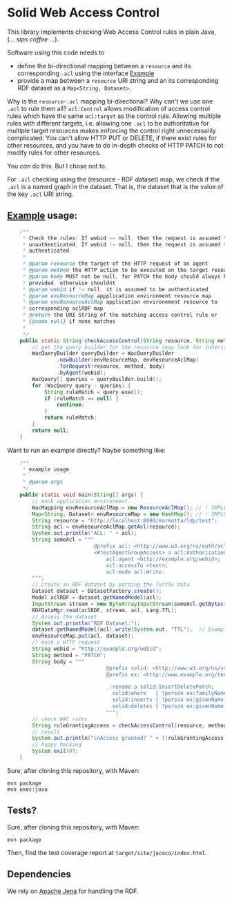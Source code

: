 # Solid Web Access Control

This library implements checking Web Access Control rules in plain Java, (... _sips coffee_ ...).

Software using this code needs to

- define the bi-directional mapping between a `resource` and its corresponding `.acl` using the interface [Example](src/main/java/edu/kit/aifb/solid/wac/WacMapping.java)
- provide a map between a `resource` URI string and an its corresponding RDF dataset as a `Map<String, Dataset>`.

Why is the `resource`-`.acl` mapping bi-directional? Why can't we use one `.acl` to rule them all?
`acl:Control` allows modification of access control rules which have the same `acl:target` as the control rule.
Allowing multiple rules with different targets, i.e. allowing one `.acl` to be authoritative for multiple target resources makes enforcing the control right unnecessarily complicated: You can't allow HTTP PUT or DELETE, if there exist rules for other resources, and you have to do in-depth checks of HTTP PATCH to not modify rules for other resources.

You _can_ do this. But I chose not to.

For `.acl` checking using the (resource - RDF dataset) map, we check if the `.acl` is a named graph in the dataset.
That is, the dataset that is the value of the key `.acl` URI string.

## [Example](src/main/java/edu/kit/aifb/solid/wac/example/) usage:

```java
    /**
     * Check the rules! If webid == null, then the request is assumed to be
     * unauthenticated. If webid != null, then the request is assumed to be
     * authenticated.
     *
     * @param resource the target of the HTTP request of an agent
     * @param method the HTTP action to be executed on the target resource
     * @param body MUST not be null, for PATCH the body should always be
     * provided, otherwise shouldnt
     * @param webid if != null, it is assumed to be authenticated
     * @param envResourceMap appplication environment resource map
     * @param envResourceAclMap application environement resource to
     * corresponding aclRDF map
     * @return the URI String of the matching access control rule or
     * {@code null} if none matches
     *
     */
    public static String checkAccessControl(String resource, String method, String body, String webid, Map<String, Dataset> envResourceMap, WacMapping envResourceAclMap) {
        // get the query builder for the resource (may look for inherited rules)
        WacQueryBuilder queryBuilder = WacQueryBuilder
                .newBuilder(envResourceMap, envResourceAclMap)
                .forRequest(resource, method, body)
                .byAgent(webid);
        WacQuery[] queries = queryBuilder.build();
        for (WacQuery query : queries) {
            String ruleMatch = query.exec();
            if (ruleMatch == null) {
                continue;
            }
            return ruleMatch;
        }
        return null;
    }
```

Want to run an example directly? Naybe something like:
```java
    /**
     * example usage
     *
     * @param args
     */
    public static void main(String[] args) {
        // mock application environment
        WacMapping envResourceAclMap = new ResourceAclMap(); // ! IMPLEMENTATION DEPENDENT
        Map<String, Dataset> envResourceMap = new HashMap(); // ! IMPLEMENTATION DEPENDENT
        String resource = "http://localhost:8080/marmotta/ldp/test";
        String acl = envResourceAclMap.getAcl(resource);
        System.out.println("ACL: " + acl);
        String someAcl = """
                            @prefix acl: <http://www.w3.org/ns/auth/acl#>
                            <#testAgentGroupAccess> a acl:Authorization;
                                acl:agent <http://example.org/webid>;
                                acl:accessTo <test>;
                                acl:mode acl:Write.
        """;
        // Create an RDF dataset by parsing the Turtle data
        Dataset dataset = DatasetFactory.create();
        Model aclRDF = dataset.getNamedModel(acl);
        InputStream stream = new ByteArrayInputStream(someAcl.getBytes(StandardCharsets.UTF_8));
        RDFDataMgr.read(aclRDF, stream, acl, Lang.TTL);
        // Access the dataset
        System.out.println("RDF Dataset:");
        dataset.getNamedModel(acl).write(System.out, "TTL");  // Example: Turtle format
        envResourceMap.put(acl, dataset);
        // mock a HTTP request
        String webid = "http://example.org/webid";
        String method = "PATCH";
        String body = """
                                @prefix solid: <http://www.w3.org/ns/solid/terms#>.
                                @prefix ex: <http://www.example.org/terms#>.

                                _:rename a solid:InsertDeletePatch;
                                  solid:where   { ?person ex:familyName \"Garcia\". };
                                  solid:inserts { ?person ex:givenName \"Alex\". };
                                  solid:deletes { ?person ex:givenName \"Claudia\". }.
                                """;
        // check WAC rules
        String ruleGrantingAccess = checkAccessControl(resource, method, body, webid, envResourceMap, envResourceAclMap);
        // result
        System.out.println("\nAccess granted? " + ((ruleGrantingAccess == null) ? "No." : "Yes: " + ruleGrantingAccess));
        // happy hacking
        System.exit(0);
    }
```
Sure, after cloning this repository, with Maven:
```
mvn package
mvn exec:java
```

## Tests?

Sure, after cloning this repository, with Maven:

```
mvn package
```

Then, find the test coverage report at `target/site/jacoco/index.html`.

## Dependencies

We rely on [Apache Jena](https://mvnrepository.com/artifact/org.apache.jena/jena-core) for handling the RDF.
